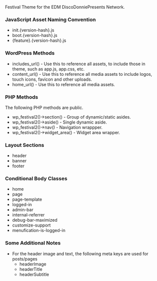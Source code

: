 Festival Theme for the EDM DiscoDonniePresents Network.

### JavaScript Asset Naming Convention
* init.{version-hash}.js
* boot.{version-hash}.js
* {feature}.{version-hash}.js

### WordPress Methods

* includes_url() - Use this to reference all assets, to include those in theme, such as app.js, app.css, etc.
* content_url() - Use this to reference all media assets to include logos, touch icons, favicon and other uploads.
* home_url() - Use this to reference all media assets.

### PHP Methods
The following PHP methods are public.

* wp_festival2()->section() - Group of dynamic/static asides.
* wp_festival2()->aside() - Single dynamic aside.
* wp_festival2()->nav() - Navigation wrappper.
* wp_festival2()->widget_area() - Widget area wrapper.

### Layout Sections
* header
* banner
* footer

### Conditional Body Classes
* home
* page
* page-template
* logged-in
* admin-bar
* internal-referrer
* debug-bar-maximized
* customize-support
* menufication-is-logged-in

### Some Additional Notes
* For the header image and text, the following meta keys are used for posts/pages
  - headerImage
  - headerTitle
  - headerSubtitle

